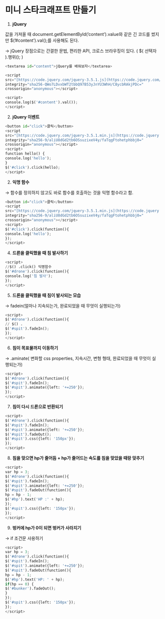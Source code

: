 # 미니 스타크래프트 만들기

1. **jQuery**

값을 가져올 때 document.getElementById(’content’).value와 같은 긴 코드를 썼지만 $(’#content’).val();를 사용해도 된다.

→ jQuery 장점으로는 간결한 문법, 편리한 API, 크로스 브라우징이 있다. ( $( 선택자 ).행위(); )

```python
<textarea id="content">jQuery를 배워보자</textarea>

<script
src="[https://code.jquery.com/jquery-3.5.1.js](https://code.jquery.com/jquery-3.5.1.js)"
integrity="sha256-QWo7LDvxbWT2tbbQ97B53yJnYU3WhH/C8ycbRAkjPDc="
crossorigin="anonymous"></script>

<script>
console.log($('#content').val());
</script>
```

2. **jQuery 이벤트**

```python
<button id="click">클릭</button>
<script
src="[https://code.jquery.com/jquery-3.5.1.min.js](https://code.jquery.com/jquery-3.5.1.min.js)"
integrity="sha256-9/aliU8dGd2tb6OSsuzixeV4y/faTqgFtohetphbbj0="
crossorigin="anonymous"></script>
<script>
function hello() {
console.log('hello');
}
$('#click').click(hello);
</script>
```

2. **익명 함수**

→ 함수를 정의하지 않고도 바로 함수를 호출하는 것을 익명 함수라고 함.
```python
<button id="click">클릭</button>
<script
src="[https://code.jquery.com/jquery-3.5.1.min.js](https://code.jquery.com/jquery-3.5.1.min.js)"
integrity="sha256-9/aliU8dGd2tb6OSsuzixeV4y/faTqgFtohetphbbj0="
crossorigin="anonymous"></script>
<script>
$('#click').click(function(){
console.log('hello');
});
</script>
```
4. **드론을 클릭했을 때 침 발사하기**
```python
<script>
//$() .click() 익명함수
$('#drone').click(function(){
console.log('침 발사');
});
</script>
```
5. **드론을 클릭했을 때 침이 발사되는 모습**

→ fadein(얼마나 지속되는가, 완료되었을 때 무엇이 실행되는가)
```python
<script>
$('#drone').click(function(){
// $() .
$('#spit').fadeIn();
});
</script>
```
6. **침이 목표물까지 이동하기**

→ .aminate(  변화할 css properties, 지속시간, 변형 형태, 완료되었을 때 무엇이 실행되는가)
```python
<script>
$('#drone').click(function(){
$('#spit').fadeIn();
$('#spit').animate({left: '+=250'});
});
</script>
```
7. **침이 다시 드론으로 반환되기**
```python
<script>
$('#drone').click(function(){
$('#spit').fadeIn();
$('#spit').animate({left: '+=250'});
$('#spit').fadeOut();
$('#spit').css({left: '150px'});
});
</script>
```
8. **침을 맞으면 hp가 줄어듬 + hp가 줄어드는 속도를 침을 맞았을 때랑 맞추기**
```python
<script>
var hp = 3;
$('#drone').click(function(){
$('#spit').fadeIn();
$('#spit').animate({left: '+=250'});
$('#spit').fadeOut(function(){
hp = hp - 1;
$('#hp').text('HP :' + hp);
});
$('#spit').css({left: '150px'});
});
</script>
```
9. **벙커에 hp가 0이 되면 벙커가 사라지기**

→ if 조건문 사용하기
```python
<script>
var hp = 3;
$('#drone').click(function(){
$('#spit').fadeIn();
$('#spit').animate({left: '+=250'});
$('#spit').fadeOut(function(){
hp = hp - 1;
$('#hp').text('HP: ' + hp);
if(hp == 0) {
$('#bunker').fadeOut();
}
});
$('#spit').css({left: '150px'});
});
</script>
```
